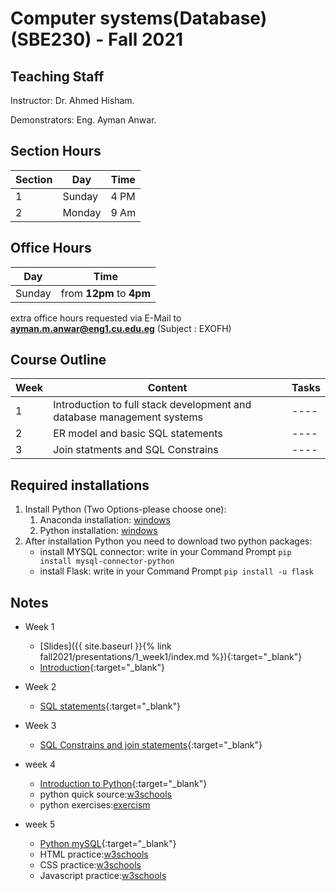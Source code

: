 # Computer systems(Database) \(SBE230\) - Fall 2021

## Teaching Staff

Instructor: Dr. Ahmed Hisham.

Demonstrators:  Eng. Ayman Anwar.  

## Section Hours

| Section | Day | Time  |
|---------|-----|-----------|
|   1     | Sunday | 4 PM |
|   2     | Monday | 9 Am |

## Office Hours

| Day | Time |
|-----|-----------|
| Sunday | from **12pm** to **4pm** |

extra office hours requested via E-Mail to **ayman.m.anwar@eng1.cu.edu.eg** (Subject : EXOFH)

## Course Outline

| Week | Content |  Tasks
|------|-----------------|-----|
|   1  | Introduction to full stack development and database management systems | ---- |
|   2  | ER model and basic SQL statements | ---- |
|   3  | Join statments and SQL Constrains| ---- |

## Required installations
1. Install Python (Two Options-please choose one):
    1.  Anaconda installation: [windows](https://docs.anaconda.com/anaconda/install/windows/) 
    1.  Python installation: [windows](https://www.python.org/downloads/release/python-3712/) 
2. After installation Python you need to download two python packages:
    * install MYSQL connector: write in your Command Prompt ``` pip install mysql-connector-python ```
    * install Flask: write in your Command Prompt ``` pip install -u flask ```



## Notes

* Week 1
    * [Slides]({{ site.baseurl }}{% link fall2021/presentations/1_week1/index.md %}){:target="_blank"}
    * [Introduction](/database-tutorials/fall2021/notes/SBEw01){:target="_blank"}

* Week 2
    * [SQL statements](/database-tutorials/fall2021/notes/SBEw02){:target="_blank"}

* Week 3
    * [SQL Constrains and join statements](/database-tutorials/fall2021/notes/SBEw03){:target="_blank"}
        
* week 4
    * [Introduction to Python](/database-tutorials/fall2021/notes/SBEw04pythonIntroduction){:target="_blank"}
    * python quick source:[w3schools](https://www.w3schools.com/python/)
    * python exercises:[exercism](https://exercism.io/)

* week 5
    * [Python mySQL](/database-tutorials/fall2021/notes/SBEw05pythonMysql){:target="_blank"}
    * HTML practice:[w3schools](https://www.w3schools.com/html/default.asp)
    * CSS practice:[w3schools](https://www.w3schools.com/css/default.asp)
    * Javascript practice:[w3schools](https://www.w3schools.com/js/default.asp)

<!-- * week 6
    * [mySQL Exercise](/database-tutorials/fall2021/notes/SBEw06){:target="_blank"}

* Week 7
    * [Basic Flask App](/database-tutorials/fall2021/notes/SBEw07){:target="_blank"}

* Week 8
    * [Dynamic Flask App](/database-tutorials/fall2021/notes/SBEw08){:target="_blank"}

## Project

* [main-statement](/database-tutorials/fall2021/notes/SBEProjectStatment){:target="_blank"} -->
